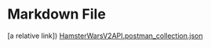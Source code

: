 ﻿# Markdown File

[a relative link])
<a href="HamsterWarsV2API.postman_collection.json" download>HamsterWarsV2API.postman_collection.json</a>
